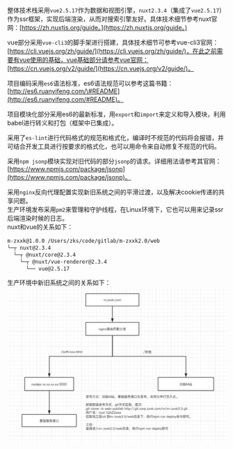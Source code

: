 整体技术栈采用`vue2.5.17`作为数据和视图引擎，`nuxt2.3.4`（集成了`vue2.5.17`）作为ssr框架，实现后端渲染，从而对搜索引擎友好。具体技术细节参考nuxt官网：[https://zh.nuxtjs.org/guide。](https://zh.nuxtjs.org/guide。)

vue部分采用`vue-cli3`的脚手架进行搭建，具体技术细节可参考vue-cli3官网：[https://cli.vuejs.org/zh/guide/](https://cli.vuejs.org/zh/guide/)，在此之前需要有vue使用的基础，vue基础部分请参考vue官网：[https://cn.vuejs.org/v2/guide/](https://cn.vuejs.org/v2/guide/)。

项目编码采用`es6`语法标准，es6语法规范可以参考这篇书籍：[http://es6.ruanyifeng.com/\#README](http://es6.ruanyifeng.com/#README)。

项目模块化部分采用es6的最新标准，用`export`和`import`来定义和导入模块，利用babel进行转义和打包（框架中已集成）。

采用了`es-lint`进行代码格式的规范和格式化，编译时不规范的代码将会报错，并可结合开发工具进行按要求的格式化，也可以用命令来自动修复不规范的代码。

采用`npm jsonp`模块实现对旧代码的部分`jsonp`的请求。详细用法请参考其官网：[https://www.npmjs.com/package/jsonp](https://www.npmjs.com/package/jsonp)。

采用`nginx`反向代理配置实现新旧系统之间的平滑过渡，以及解决cookie传递的共享问题。  
生产环境发布采用`pm2`来管理和守护线程，在Linux环境下，它也可以用来记录ssr后端渲染时候的日志。  
nuxt和vue的关系如下：  

``` 
m-zxxk@1.0.0 /Users/zks/code/gitlab/m-zxxk2.0/web  
└─┬ nuxt@2.3.4  
  └─┬ @nuxt/core@2.3.4  
    └─┬ @nuxt/vue-renderer@2.3.4  
      └── vue@2.5.17
```

生产环境中新旧系统之间的关系如下：  
![](../.gitbook/assets/m-zxxk2.0-network.jpg)

